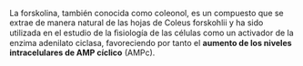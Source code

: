 La forskolina, también conocida como coleonol, es un compuesto que se extrae de manera natural de las hojas de Coleus forskohlii y ha sido utilizada en el estudio de la ﬁsiología de las células como un activador de la enzima adenilato ciclasa, favoreciendo por tanto el **aumento de los niveles intracelulares de AMP cíclico** (AMPc).